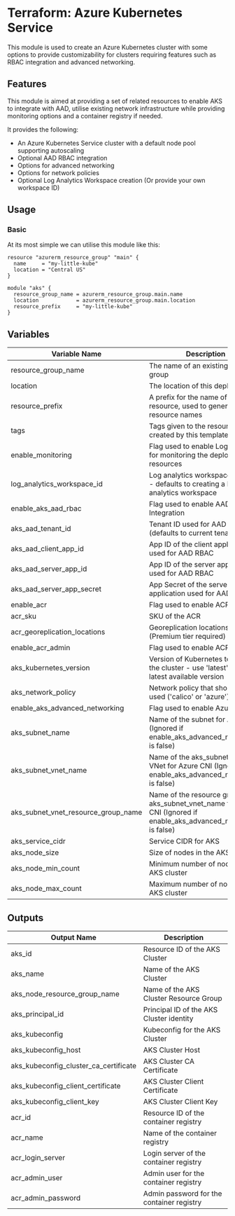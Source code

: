 # Terraform: Azure Kubernetes Service

This module is used to create an Azure Kubernetes cluster with some options to provide customizability for clusters requiring features such as RBAC integration and advanced networking.

## Features

This module is aimed at providing a set of related resources to enable AKS to integrate with AAD, utilise existing network infrastructure while providing monitoring options and a container registry if needed.

It provides the following:

- An Azure Kubernetes Service cluster with a default node pool supporting autoscaling
- Optional AAD RBAC integration
- Options for advanced networking
- Options for network policies
- Optional Log Analytics Workspace creation (Or provide your own workspace ID)

## Usage

### Basic

At its most simple we can utilise this module like this:

```hcl
resource "azurerm_resource_group" "main" {
  name     = "my-little-kube"
  location = "Central US"
}

module "aks" {
  resource_group_name = azurerm_resource_group.main.name
  location            = azurerm_resource_group.main.location
  resource_prefix     = "my-little-kube"
}
```

## Variables

|Variable Name|Description|Type|Default|
|-|-|-|-|
|resource_group_name|The name of an existing resource group|string||
|location|The location of this deployment|string||
|resource_prefix|A prefix for the name of the resource, used to generate the resource names|string||
|tags|Tags given to the resources created by this template|map(string)|`{}`|
|enable_monitoring|Flag used to enable Log Analytics for monitoring the deployed resources|bool|`false`|
|log_analytics_workspace_id|Log analytics workspace ID to use - defaults to creating a log analytics workspace|string|`null`|
|enable_aks_aad_rbac|Flag used to enable AAD RBAC Integration|bool|`false`|
|aks_aad_tenant_id|Tenant ID used for AAD RBAC (defaults to current tenant)|string|`null`|
|aks_aad_client_app_id|App ID of the client application used for AAD RBAC|string|`null`|
|aks_aad_server_app_id|App ID of the server application used for AAD RBAC|string|`null`|
|aks_aad_server_app_secret|App Secret of the server application used for AAD RBAC|string|`null`|
|enable_acr|Flag used to enable ACR|bool|`false`|
|acr_sku|SKU of the ACR|string|`"Basic"`|
|acr_georeplication_locations|Georeplication locations for ACR (Premium tier required)|list(string)|`[]`|
|enable_acr_admin|Flag used to enable ACR Admin|bool|`false`|
|aks_kubernetes_version|Version of Kubernetes to use in the cluster - use 'latest' for the latest available version|string|`null`|
|aks_network_policy|Network policy that should be used ('calico' or 'azure')|bool|`null`|
|enable_aks_advanced_networking|Flag used to enable Azure CNI|bool|`false`|
|aks_subnet_name|Name of the subnet for Azure CNI (Ignored if enable_aks_advanced_networking is false)|string|`null`|
|aks_subnet_vnet_name|Name of the aks_subnet_name's VNet for Azure CNI (Ignored if enable_aks_advanced_networking is false)|string|`null`|
|aks_subnet_vnet_resource_group_name|Name of the resource group for aks_subnet_vnet_name for Azure CNI (Ignored if enable_aks_advanced_networking is false)|string|`null`|
|aks_service_cidr|Service CIDR for AKS|string|`"10.0.0.0/16"`|
|aks_node_size|Size of nodes in the AKS cluster|string|`"Standard_B2ms"`|
|aks_node_min_count|Minimum number of nodes in the AKS cluster|number|`1`|
|aks_node_max_count|Maximum number of nodes in the AKS cluster|number|`1`|

## Outputs

|Output Name|Description|
|-|-|
|aks_id|Resource ID of the AKS Cluster|
|aks_name|Name of the AKS Cluster|
|aks_node_resource_group_name|Name of the AKS Cluster Resource Group|
|aks_principal_id|Principal ID of the AKS Cluster identity|
|aks_kubeconfig|Kubeconfig for the AKS Cluster|
|aks_kubeconfig_host|AKS Cluster Host|
|aks_kubeconfig_cluster_ca_certificate|AKS Cluster CA Certificate|
|aks_kubeconfig_client_certificate|AKS Cluster Client Certificate|
|aks_kubeconfig_client_key|AKS Cluster Client Key|
|acr_id|Resource ID of the container registry|
|acr_name|Name of the container registry|
|acr_login_server|Login server of the container registry|
|acr_admin_user|Admin user for the container registry|
|acr_admin_password|Admin password for the container registry|
